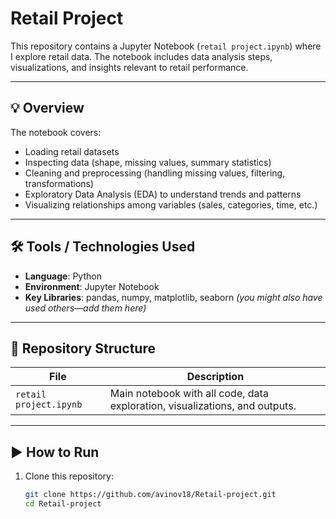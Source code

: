 # Retail Project

This repository contains a Jupyter Notebook (`retail project.ipynb`) where I explore retail data. The notebook includes data analysis steps, visualizations, and insights relevant to retail performance.

---

## 💡 Overview

The notebook covers:

- Loading retail datasets  
- Inspecting data (shape, missing values, summary statistics)  
- Cleaning and preprocessing (handling missing values, filtering, transformations)  
- Exploratory Data Analysis (EDA) to understand trends and patterns  
- Visualizing relationships among variables (sales, categories, time, etc.)

---

## 🛠 Tools / Technologies Used

- **Language**: Python  
- **Environment**: Jupyter Notebook  
- **Key Libraries**: pandas, numpy, matplotlib, seaborn *(you might also have used others—add them here)*

---

## 📂 Repository Structure

| File | Description |
|---|---|
| `retail project.ipynb` | Main notebook with all code, data exploration, visualizations, and outputs. |

---

## ▶️ How to Run

1. Clone this repository:  
   ```bash
   git clone https://github.com/avinov18/Retail-project.git
   cd Retail-project
